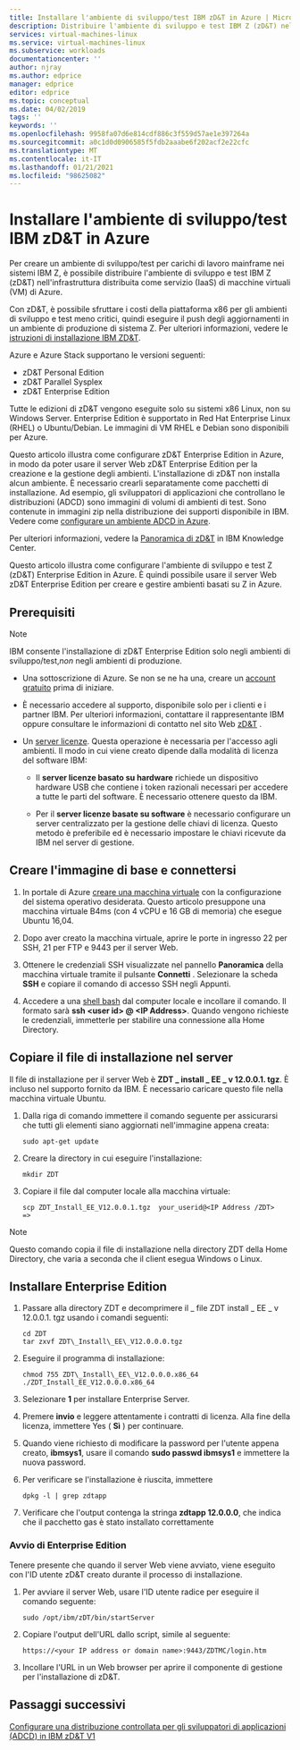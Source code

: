 ```yaml
---
title: Installare l'ambiente di sviluppo/test IBM zD&T in Azure | Microsoft Docs
description: Distribuire l'ambiente di sviluppo e test IBM Z (zD&T) nell'infrastruttura distribuita come servizio (IaaS) di macchine virtuali (VM) di Azure.
services: virtual-machines-linux
ms.service: virtual-machines-linux
ms.subservice: workloads
documentationcenter: ''
author: njray
ms.author: edprice
manager: edprice
editor: edprice
ms.topic: conceptual
ms.date: 04/02/2019
tags: ''
keywords: ''
ms.openlocfilehash: 9958fa07d6e814cdf886c3f559d57ae1e397264a
ms.sourcegitcommit: a0c1d0d0906585f5fdb2aaabe6f202acf2e22cfc
ms.translationtype: MT
ms.contentlocale: it-IT
ms.lasthandoff: 01/21/2021
ms.locfileid: "98625082"
---
```

# <a name="install-ibm-zdt-devtest-environment-on-azure"></a>Installare l'ambiente di sviluppo/test IBM zD&T in Azure

Per creare un ambiente di sviluppo/test per carichi di lavoro mainframe nei sistemi IBM Z, è possibile distribuire l'ambiente di sviluppo e test IBM Z (zD&T) nell'infrastruttura distribuita come servizio (IaaS) di macchine virtuali (VM) di Azure.

Con zD&T, è possibile sfruttare i costi della piattaforma x86 per gli ambienti di sviluppo e test meno critici, quindi eseguire il push degli aggiornamenti in un ambiente di produzione di sistema Z. Per ulteriori informazioni, vedere le [istruzioni di installazione IBM ZD&T](https://www-01.ibm.com/support/docview.wss?uid=swg24044565#INSTALL).

Azure e Azure Stack supportano le versioni seguenti:

- zD&T Personal Edition
- zD&T Parallel Sysplex
- zD&T Enterprise Edition

Tutte le edizioni di zD&T vengono eseguite solo su sistemi x86 Linux, non su Windows Server. Enterprise Edition è supportato in Red Hat Enterprise Linux (RHEL) o Ubuntu/Debian. Le immagini di VM RHEL e Debian sono disponibili per Azure.

Questo articolo illustra come configurare zD&T Enterprise Edition in Azure, in modo da poter usare il server Web zD&T Enterprise Edition per la creazione e la gestione degli ambienti. L'installazione di zD&T non installa alcun ambiente. È necessario crearli separatamente come pacchetti di installazione. Ad esempio, gli sviluppatori di applicazioni che controllano le distribuzioni (ADCD) sono immagini di volumi di ambienti di test. Sono contenute in immagini zip nella distribuzione dei supporti disponibile in IBM. Vedere come [configurare un ambiente ADCD in Azure](demo.md).

Per ulteriori informazioni, vedere la [Panoramica di zD&T](https://www.ibm.com/support/knowledgecenter/en/SSTQBD_12.0.0/com.ibm.zdt.overview.gs.doc/topics/c_product_overview.html) in IBM Knowledge Center.

Questo articolo illustra come configurare l'ambiente di sviluppo e test Z (zD&T) Enterprise Edition in Azure. È quindi possibile usare il server Web zD&T Enterprise Edition per creare e gestire ambienti basati su Z in Azure.

## <a name="prerequisites"></a>Prerequisiti

> [!NOTE]
> IBM consente l'installazione di zD&T Enterprise Edition solo negli ambienti di sviluppo/test,*non* negli ambienti di produzione.

- Una sottoscrizione di Azure. Se non se ne ha una, creare un [account gratuito](https://azure.microsoft.com/free/?WT.mc_id=A261C142F) prima di iniziare.

- È necessario accedere al supporto, disponibile solo per i clienti e i partner IBM. Per ulteriori informazioni, contattare il rappresentante IBM oppure consultare le informazioni di contatto nel sito Web [zD&T](https://www.ibm.com/us-en/marketplace/z-systems-development-test-environment) .

- Un [server licenze](https://www.ibm.com/support/knowledgecenter/en/SSTQBD_12.0.0/com.ibm.zsys.rdt.tools.user.guide.doc/topics/zdt_ee.html). Questa operazione è necessaria per l'accesso agli ambienti. Il modo in cui viene creato dipende dalla modalità di licenza del software IBM:

     - Il **server licenze basato su hardware** richiede un dispositivo hardware USB che contiene i token razionali necessari per accedere a tutte le parti del software. È necessario ottenere questo da IBM.

     - Per il **server licenze basate su software** è necessario configurare un server centralizzato per la gestione delle chiavi di licenza. Questo metodo è preferibile ed è necessario impostare le chiavi ricevute da IBM nel server di gestione.

## <a name="create-the-base-image-and-connect"></a>Creare l'immagine di base e connettersi

1. In portale di Azure [creare una macchina virtuale](../../../linux/quick-create-portal.md) con la configurazione del sistema operativo desiderata. Questo articolo presuppone una macchina virtuale B4ms (con 4 vCPU e 16 GB di memoria) che esegue Ubuntu 16,04.

2. Dopo aver creato la macchina virtuale, aprire le porte in ingresso 22 per SSH, 21 per FTP e 9443 per il server Web.

3. Ottenere le credenziali SSH visualizzate nel pannello **Panoramica** della macchina virtuale tramite il pulsante **Connetti** . Selezionare la scheda **SSH** e copiare il comando di accesso SSH negli Appunti.

4. Accedere a una [shell bash](../../../../cloud-shell/quickstart.md) dal computer locale e incollare il comando. Il formato sarà **ssh \<user id\> \@ \<IP Address\>**. Quando vengono richieste le credenziali, immetterle per stabilire una connessione alla Home Directory.

## <a name="copy-the-installation-file-to-the-server"></a>Copiare il file di installazione nel server

Il file di installazione per il server Web è **ZDT \_ install \_ EE \_ v 12.0.0.1. tgz**. È incluso nel supporto fornito da IBM. È necessario caricare questo file nella macchina virtuale Ubuntu.

1. Dalla riga di comando immettere il comando seguente per assicurarsi che tutti gli elementi siano aggiornati nell'immagine appena creata:

    ```
    sudo apt-get update
    ```

2. Creare la directory in cui eseguire l'installazione:

    ```
    mkdir ZDT
    ```

3. Copiare il file dal computer locale alla macchina virtuale:

    ```
    scp ZDT_Install_EE_V12.0.0.1.tgz  your_userid@<IP Address /ZDT>   =>
    ```
    
> [!NOTE]
> Questo comando copia il file di installazione nella directory ZDT della Home Directory, che varia a seconda che il client esegua Windows o Linux.

## <a name="install-the-enterprise-edition"></a>Installare Enterprise Edition

1. Passare alla directory ZDT e decomprimere il \_ file ZDT install \_ EE \_ v 12.0.0.1. tgz usando i comandi seguenti:

    ```
    cd ZDT
    tar zxvf ZDT\_Install\_EE\_V12.0.0.0.tgz
    ```

2. Eseguire il programma di installazione:

    ```
    chmod 755 ZDT\_Install\_EE\_V12.0.0.0.x86_64
    ./ZDT_Install_EE_V12.0.0.0.x86_64
    ```

3. Selezionare **1** per installare Enterprise Server.

4. Premere **invio** e leggere attentamente i contratti di licenza. Alla fine della licenza, immettere Yes ( **Sì** ) per continuare.

5. Quando viene richiesto di modificare la password per l'utente appena creato, **ibmsys1**, usare il comando **sudo passwd ibmsys1** e immettere la nuova password.

6. Per verificare se l'installazione è riuscita, immettere

    ```
    dpkg -l | grep zdtapp
    ```

7. Verificare che l'output contenga la stringa **zdtapp 12.0.0.0**, che indica che il pacchetto gas è stato installato correttamente

### <a name="starting-enterprise-edition"></a>Avvio di Enterprise Edition

Tenere presente che quando il server Web viene avviato, viene eseguito con l'ID utente zD&T creato durante il processo di installazione.

1. Per avviare il server Web, usare l'ID utente radice per eseguire il comando seguente:

    ```
    sudo /opt/ibm/zDT/bin/startServer
    ```

2. Copiare l'output dell'URL dallo script, simile al seguente:

    ```
    https://<your IP address or domain name>:9443/ZDTMC/login.htm
    ```

3. Incollare l'URL in un Web browser per aprire il componente di gestione per l'installazione di zD&T.

## <a name="next-steps"></a>Passaggi successivi

[Configurare una distribuzione controllata per gli sviluppatori di applicazioni (ADCD) in IBM zD&T V1](./demo.md)
